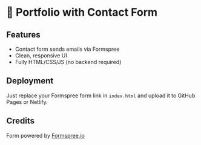 # 💌 Portfolio with Contact Form

## Features
- Contact form sends emails via Formspree
- Clean, responsive UI
- Fully HTML/CSS/JS (no backend required)

## Deployment
Just replace your Formspree form link in `index.html` and upload it to GitHub Pages or Netlify.

## Credits
Form powered by [Formspree.io](https://formspree.io)
